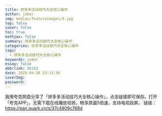 ```yaml
---
title: 拼多多活动技巧大全核心操作
author: joker
img: medias/featureimages/9.jpg
top: false
cover: false
toc: true
mathjax: false
summary: 拼多多活动技巧大全核心操作
categories: 拼多多活动技巧大全核心操作
tags:
  - 拼多多活动技巧大全核心操作
keywords: joker
essay: false
abbrlink: 50163
date: 2025-04-20 23:13:30
coverImg:
password:
---
```


我用夸克网盘分享了「拼多多活动技巧大全核心操作」，点击链接即可保存。打开「夸克APP」，无需下载在线播放视频，畅享原画5倍速，支持电视投屏。
链接：https://pan.quark.cn/s/37c4809c768d
